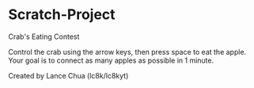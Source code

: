 # Scratch-Project
Crab's Eating Contest

Control the crab using the arrow keys, then press space to eat the apple. Your goal is to connect as many apples as possible in 1 minute.

Created by Lance Chua (lc8k/lc8kyt)
